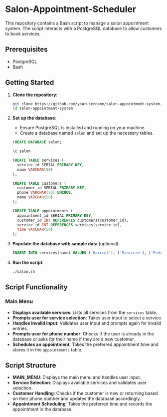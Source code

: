 # Salon-Appointment-Scheduler

This repository contains a Bash script to manage a salon appointment system. The script interacts with a PostgreSQL database to allow customers to book services.

## Prerequisites

- PostgreSQL
- Bash

## Getting Started

1. **Clone the repository**:
    ```sh
    git clone https://github.com/yourusername/salon-appointment-system.git
    cd salon-appointment-system
    ```

2. **Set up the database**:
    - Ensure PostgreSQL is installed and running on your machine.
    - Create a database named `salon` and set up the necessary tables.
    
    ```sql
    CREATE DATABASE salon;

    \c salon

    CREATE TABLE services (
      service_id SERIAL PRIMARY KEY,
      name VARCHAR(50)
    );

    CREATE TABLE customers (
      customer_id SERIAL PRIMARY KEY,
      phone VARCHAR(20) UNIQUE,
      name VARCHAR(50)
    );

    CREATE TABLE appointments (
      appointment_id SERIAL PRIMARY KEY,
      customer_id INT REFERENCES customers(customer_id),
      service_id INT REFERENCES services(service_id),
      time VARCHAR(50)
    );
    ```

3. **Populate the database with sample data** (optional):
    ```sql
    INSERT INTO services(name) VALUES ('Haircut'), ('Manicure'), ('Pedicure'), ('Massage');
    ```

4. **Run the script**:
    ```sh
    ./salon.sh
    ```

## Script Functionality

### Main Menu
- **Displays available services**: Lists all services from the `services` table.
- **Prompts user for service selection**: Takes user input to select a service.
- **Handles invalid input**: Validates user input and prompts again for invalid entries.
- **Prompts user for phone number**: Checks if the user is already in the database or asks for their name if they are a new customer.
- **Schedules an appointment**: Takes the preferred appointment time and stores it in the `appointments` table.

## Script Structure

- **MAIN_MENU**: Displays the main menu and handles user input.
- **Service Selection**: Displays available services and validates user selection.
- **Customer Handling**: Checks if the customer is new or returning based on their phone number and updates the database accordingly.
- **Appointment Scheduling**: Takes the preferred time and records the appointment in the database.

